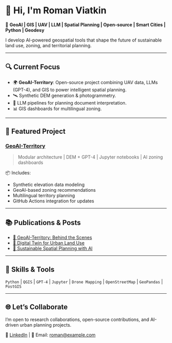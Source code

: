# 👋 Hi, I'm Roman Viatkin

🎯 **GeoAI | GIS | UAV | LLM | Spatial Planning | Open-source | Smart Cities | Python | Geodesy**

I develop AI-powered geospatial tools that shape the future of sustainable land use, zoning, and territorial planning.

---

## 🔍 Current Focus

- 🌍 **GeoAI-Territory**: Open-source project combining UAV data, LLMs (GPT-4), and GIS to power intelligent spatial planning.
- 🛰️ Synthetic DEM generation & photogrammetry.
- 🤖 LLM pipelines for planning document interpretation.
- 📊 GIS dashboards for multilingual zoning.

---

## 🚀 Featured Project

### [GeoAI-Territory](https://github.com/RomanViatkin/GeoAI-Territory)
> Modular architecture | DEM + GPT-4 | Jupyter notebooks | AI zoning dashboards

📦 Includes:
- Synthetic elevation data modeling
- GeoAI-based zoning recommendations
- Multilingual territory planning
- GitHub Actions integration for updates

---

## 📚 Publications & Posts

- [🔗 GeoAI-Territory: Behind the Scenes](https://www.linkedin.com/in/roman-viatkin)
- [🔗 Digital Twin for Urban Land Use](#)
- [🔗 Sustainable Spatial Planning with AI](#)

---

## 🧠 Skills & Tools

`Python` | `QGIS` | `GPT-4` | `Jupyter` | `Drone Mapping` | `OpenStreetMap` | `GeoPandas` | `PostGIS`

---

## 🌐 Let’s Collaborate

I’m open to research collaborations, open-source contributions, and AI-driven urban planning projects.

📩 [LinkedIn](https://www.linkedin.com/in/roman-viatkin) | 📧 Email: roman@example.com


<!--
**RomanViatkin/RomanViatkin** is a ✨ _special_ ✨ repository because its `README.md` (this file) appears on your GitHub profile.

Here are some ideas to get you started:

- 🔭 I’m currently working on ...
- 🌱 I’m currently learning ...
- 👯 I’m looking to collaborate on ...
- 🤔 I’m looking for help with ...
- 💬 Ask me about ...
- 📫 How to reach me: ...
- 😄 Pronouns: ...
- ⚡ Fun fact: ...
-->
